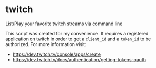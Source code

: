 # twitch
List/Play your favorite twitch streams via command line

This script was created for my convenience. It requires a registered application on twitch in order to get a `client_id` and a `token_id` to be authorized. For more information visit:

* https://dev.twitch.tv/console/apps/create
* https://dev.twitch.tv/docs/authentication/getting-tokens-oauth

